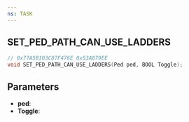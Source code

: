 ```yaml
---
ns: TASK
---
```

## SET_PED_PATH_CAN_USE_LADDERS

```c
// 0x77A5B103C87F476E 0x53A879EE
void SET_PED_PATH_CAN_USE_LADDERS(Ped ped, BOOL Toggle);
```

## Parameters
* **ped**:
* **Toggle**:
